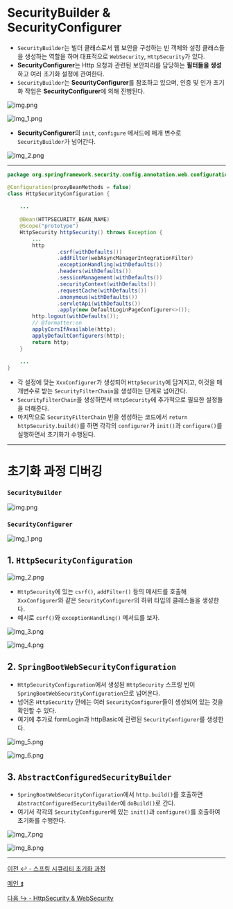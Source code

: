 # SecurityBuilder & SecurityConfigurer

- `SecurityBuilder`는 빌더 클래스로서 웹 보안을 구성하는 빈 객체와 설정 클래스들을 생성하는 역할을 하며 대표적으로 `WebSecurity`, `HttpSecurity`가 있다.
- **SecurityConfigurer**는 Http 요청과 관련된 보안처리를 담당하는 **필터들을 생성**하고 여러 초기화 설정에 관여한다.
- `SecurityBuilder`는 **SecurityConfigurer**를 참조하고 있으며, 인증 및 인가 초기화 작업은 **SecurityConfigurer**에 의해 진행된다.

![img.png](image/img.png)

![img_1.png](image/img_1.png)
- **SecurityConfigurer**의 `init`, `configure` 메서드에 매개 변수로 `SecurityBuilder`가 넘어간다.

![img_2.png](image/img_2.png)

---

```java
package org.springframework.security.config.annotation.web.configuration;

@Configuration(proxyBeanMethods = false)
class HttpSecurityConfiguration {
    
    ...
    
    @Bean(HTTPSECURITY_BEAN_NAME)
    @Scope("prototype")
    HttpSecurity httpSecurity() throws Exception {
        ...
        http
                .csrf(withDefaults())
                .addFilter(webAsyncManagerIntegrationFilter)
                .exceptionHandling(withDefaults())
                .headers(withDefaults())
                .sessionManagement(withDefaults())
                .securityContext(withDefaults())
                .requestCache(withDefaults())
                .anonymous(withDefaults())
                .servletApi(withDefaults())
                .apply(new DefaultLoginPageConfigurer<>());
        http.logout(withDefaults());
        // @formatter:on
        applyCorsIfAvailable(http);
        applyDefaultConfigurers(http);
        return http;
    }
    
    ...
}
```
- 각 설정에 맞는 `XxxConfigurer`가 생성되어 `HttpSecurity`에 담겨지고, 이것을 매개변수로 받는 `SecurityFilterChain`을 생성하는 단계로 넘어간다.
- `SecurityFilterChain`을 생성하면서 `HttpSecurity`에 추가적으로 필요한 설정들을 더해준다.
- 마지막으로 `SecurityFilterChain` 빈을 생성하는 코드에서 `return httpSecurity.build()`를 하면 각각의 `configurer`가 `init()`과 `configure()`를 실행하면서 초기화가 수행된다.

---

# 초기화 과정 디버깅

### `SecurityBuilder`

![img.png](image_1/img.png)

### `SecurityConfigurer`

![img_1.png](image_1/img_1.png)

## 1. `HttpSecurityConfiguration`

![img_2.png](image_1/img_2.png)

- `HttpSecurity`에 있는 `csrf()`, `addFilter()` 등의 메서드를 호출해 `XxxConfigurer`와 같은 `SecurityConfigurer`의 하위 타입의 클래스들을 생성한다.
- 예시로 `csrf()`와 `exceptionHandling()` 메서드를 보자.

![img_3.png](image_1/img_3.png)

![img_4.png](image_1/img_4.png)

## 2. `SpringBootWebSecurityConfiguration`

- `HttpSecurityConfiguration`에서 생성된 `HttpSecurity` 스프링 빈이 `SpringBootWebSecurityConfiguration`으로 넘어온다.
- 넘어온 `HttpSecurity` 안에는 여러 `SecurityConfigurer`들이 생성되어 있는 것을 확인할 수 있다.
- 여기에 추가로 formLogin과 httpBasic에 관련된 `SecurityConfigurer`를 생성한다.

![img_5.png](image_1/img_5.png)

![img_6.png](image_1/img_6.png)

## 3. `AbstractConfiguredSecurityBuilder`

- `SpringBootWebSecurityConfiguration`에서 `http.build()`를 호출하면 `AbstractConfiguredSecurityBuilder`에 `doBuild()`로 간다.
- 여기서 각각의 `SecurityConfigurer`에 있는 `init()`과 `configure()`를 호출하여 초기화를 수행한다.

![img_7.png](image_1/img_7.png)

![img_8.png](image_1/img_8.png)

---

[이전 ↩️ - 스프링 시큐리티 초기화 과정](https://github.com/genesis12345678/TIL/blob/main/Spring/security/security/init/Init.md)

[메인 ⏫](https://github.com/genesis12345678/TIL/blob/main/Spring/security/security/main.md)

[다음 ↪️ - HttpSecurity & WebSecurity](https://github.com/genesis12345678/TIL/blob/main/Spring/security/security/init/HttpSecurity.md)